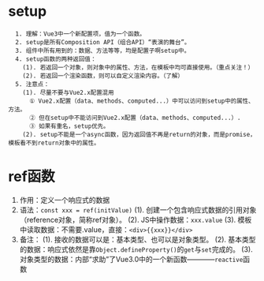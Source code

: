 # setup
```
  1. 理解：Vue3中一个新配置项，值为一个函数。
  2. setup是所有Composition API（组合API）“表演的舞台”。
  3. 组件中所有用到的：数据、方法等等，均是配置子啊setup中。
  4. setup函数的两种返回值：
    (1). 若返回一个对象，则对象中的属性、方法，在模板中均可直接使用。（重点关注！）
    (2). 若返回一个渲染函数，则可以自定义渲染内容。（了解）
  5. 注意点：
    (1). 尽量不要与Vue2.x配置混用
      ① Vue2.x配置（data、methods、computed...）中可以访问到setup中的属性、方法。
      ② 但在setup中不能访问到Vue2.x配置（data、methods、computed...）.
      ③ 如果有重名，setup优先。
    (2). setup不能是一个async函数，因为返回值不再是return的对象，而是promise，模板看不到return对象中的属性。
```
# ref函数

  1. 作用：定义一个响应式的数据
  2. 语法：`const xxx = ref(initValue)`
    (1). 创建一个包含响应式数据的引用对象（reference对象，简称ref对象）。
    (2). JS中操作数据：`xxx.value`
    (3). 模板中读取数据：不需要.value，直接：`<div>{{xxx}}</div>`
  3. 备注：
    (1). 接收的数据可以是：基本类型、也可以是对象类型。
    (2). 基本类型的数据：响应式依然是靠`Object.defineProperty()`的`get`与`set`完成的。
    (3). 对象类型的数据：内部“求助”了Vue3.0中的一个新函数————`reactive`函数

